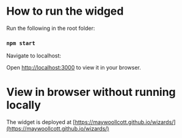# How to run the widged

Run the following in the root folder:

### `npm start`

Navigate to localhost:

Open [http://localhost:3000](http://localhost:3000) to view it in your browser.

# View in browser without running locally

The widget is deployed at [https://maywoollcott.github.io/wizards/](https://maywoollcott.github.io/wizards/)
